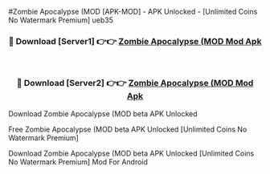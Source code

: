 #Zombie Apocalypse (MOD [APK-MOD] - APK Unlocked - [Unlimited Coins No Watermark Premium] ueb35



<div align="center">

<h3>🔴 Download [Server1] 👉👉 <a href="https://momento.my/?title=Zombie_Apocalypse_(MOD">Zombie Apocalypse (MOD Mod Apk</a></h3><br>

<h3>🔴 Download [Server2] 👉👉 <a href="https://momento.my/?title=Zombie_Apocalypse_(MOD">Zombie Apocalypse (MOD Mod Apk</a></h3>
</div>



Download Zombie Apocalypse (MOD beta APK Unlocked

Free Zombie Apocalypse (MOD beta APK Unlocked [Unlimited Coins No Watermark Premium]

Download Zombie Apocalypse (MOD beta APK Unlocked [Unlimited Coins No Watermark Premium] Mod For Android
